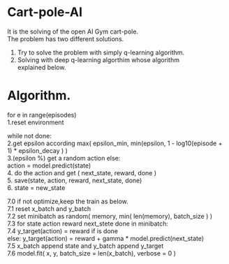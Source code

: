 # Cart-pole-AI

It is the solving of the open AI Gym cart-pole.      
The problem has two different solutions.        
1. Try to solve the problem with simply q-learning algorithm.       
2. Solving with deep q-learning algorthim whose algorithm       
explained below.
    
# Algorithm.    
    
for e in range(episodes)    
  1.reset environment   
      
  while not done:   
    2.get epsilon according max( epsilon_min, min(epsilon, 1 - log10(episode + 1) * epsilon_decay ) )   
    3.(epsilon %) get a random action else:      
      action = model.predict(state)   
    4. do the action and get ( next_state, reward, done )   
    5. save(state, action, reward, next_state, done)    
    6. state = new_state    
      
  7.0 if not optimize,keep the train as below.       
    7.1 reset x_batch and y_batch   
    7.2 set minibatch as random( memory, min( len(memory), batch_size ) )   
    7.3 for state action reward next_stete done in minibatch:   
      7.4 y_target(action) = reward if is done    
          else:   y_target(action) = reward + gamma * model.predict(next_state)   
      7.5 x_batch append state and y_batch append y_target    
    7.6 model.fit( x, y, batch_size = len(x_batch), verbose = 0 )   
  
